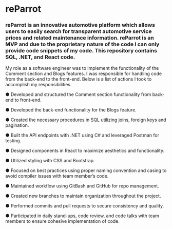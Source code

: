 # reParrot

### reParrot is an innovative automotive platform which allows users to easily search for transparent automotive service prices and related maintenance information. reParrot is an MVP and due to the proprietary nature of the code I can only provide code snippets of my code. This repository contains SQL, .NET, and React code.

My role as a software engineer was to implement the functionality of the Comment section and Blogs features. I was responsible for handling code from the back-end to the front-end. Below is a list of actions I took to accomplish my responsibilities. 

● Developed and structured the Comment section functionality from back-end to front-end.

● Developed the back-end functionality for the Blogs feature.

● Created the necessary procedures in SQL utilizing joins, foreign keys and pagination.

● Built the API endpoints with .NET using C# and leveraged Postman for testing.

● Designed components in React to maximize aesthetics and functionality.

● Utilized styling with CSS and Bootstrap.

● Focused on best practices using proper naming convention and casing to avoid compiler issues with team member’s code.

● Maintained workflow using GitBash and GitHub for repo management.

● Created new branches to maintain organization throughout the project.

● Performed commits and pull requests to secure consistency and quality.

● Participated in daily stand-ups, code review, and code talks with team members to ensure cohesive implementation of code.
